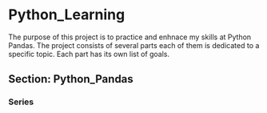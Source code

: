 
# Python_Learning

The purpose of this project is to practice and enhnace my skills at Python Pandas.
The project consists of several parts each of them is dedicated to a specific topic.
Each part has its own list of goals.

## Section: Python_Pandas
### Series